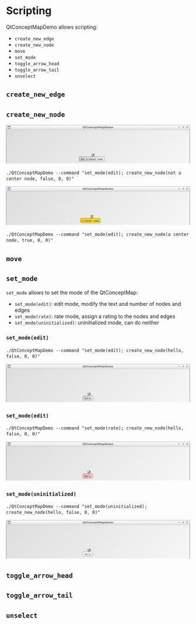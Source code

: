 # Scripting

QtConceptMapDemo allows scripting:

 * `create_new_edge`
 * `create_new_node`
 * `move`
 * `set_mode`
 * `toggle_arrow_head`
 * `toggle_arrow_tail`
 * `unselect`


## `create_new_edge`

## `create_new_node`

![](pics/create_new_node_not_center.png)

```
./QtConceptMapDemo --command "set_mode(edit); create_new_node(not a center node, false, 0, 0)"
```

![](pics/create_new_node_center.png)

```
./QtConceptMapDemo --command "set_mode(edit); create_new_node(a center node, true, 0, 0)"
```

## `move`


## `set_mode`

`set_mode` allows to set the mode of the QtConceptMap:

  * `set_mode(edit)`: edit mode, modify the text and number of nodes and edges
  * `set_mode(rate)`: rate mode, assign a rating to the nodes and edges
  * `set_mode(uninitialized)`: uninitialized mode, can do neither

### `set_mode(edit)`

```
./QtConceptMapDemo --command "set_mode(edit); create_new_node(hello, false, 0, 0)"
```

![`set_mode(edit)`](pics/set_mode_edit.png)

### `set_mode(edit)`

```
./QtConceptMapDemo --command "set_mode(rate); create_new_node(hello, false, 0, 0)"
```

![`set_mode(rate)`](pics/set_mode_rate.png)

### `set_mode(uninitialized)`

```
./QtConceptMapDemo --command "set_mode(uninitialized); create_new_node(hello, false, 0, 0)"
```

![`set_mode(uninitialized)`](pics/set_mode_uninitialized.png)

## `toggle_arrow_head`

## `toggle_arrow_tail`

## `unselect`


